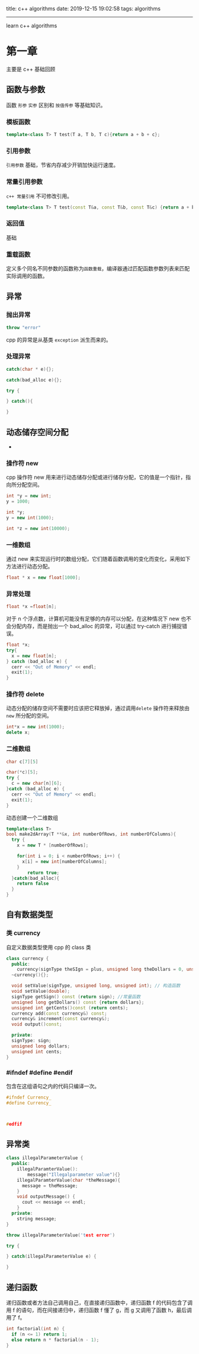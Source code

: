 title: c++ algorithms
date: 2019-12-15 19:02:58
tags: algorithms

---

learn c++ algorithms

<!-- more -->

# 第一章

主要是 c++ 基础回顾

## 函数与参数

函数 `形参` `实参` 区别和 `按值传参` 等基础知识。

### 模板函数

```cpp
template<class T> T test(T a, T b, T c){return a + b + c};
```

### 引用参数

`引用参数` 基础，节省内存减少开销加快运行速度。

### 常量引用参数

`c++ 常量引用` 不可修改引用。

```cpp
template<class T> T test(const T&a, const T&b, const T&c) {return a + b + c};
```

### 返回值

基础

### 重载函数

定义多个同名不同参数的函数称为`函数重载`，编译器通过匹配函数参数列表来匹配实际调用的函数。

## 异常

### 抛出异常

```cpp
throw "error"
```

cpp 的异常是从基类 `exception` 派生而来的。

### 处理异常

```cpp
catch(char * e){};

catch(bad_alloc e){};

try {

} catch(){

}
```

## 动态储存空间分配

-

### 操作符 new

cpp 操作符 new 用来进行动态储存分配或进行储存分配，它的值是一个指针，指向所分配空间。

```cpp
int *y = new int;
y = 1000;

int *y;
y = new int(1000);

int *z = new int(10000);
```

### 一维数组

通过 new 来实现运行时的数组分配，它们随着函数调用的变化而变化，采用如下方法进行动态分配。

```cpp
float * x = new float[1000];
```

### 异常处理

```cpp
float *x =float[n];
```

对于 n 个浮点数，计算机可能没有足够的内存可以分配，在这种情况下 new 也不会分配内存，而是抛出一个 bad_alloc 的异常，可以通过 try-catch 进行捕捉错误。

```cpp
float *x;
try{
  x = new float[n];
} catch (bad_alloc e) {
  cerr << "Out of Memory" << endl;
  exit(1);
}
```

### 操作符 delete

动态分配的储存空间不需要时应该把它释放掉，通过调用`delete` 操作符来释放由 `new` 所分配的空间。

```cpp
int*x = new int(1000);
delete x;
```

### 二维数组

```cpp
char c[7][5]
```

```cpp
char(*c)[5];
try {
  c = new char[n][6];
}catch (bad_alloc e) {
  cerr << "Out of Memory" << endl;
  exit(1);
}
```

动态创建一个二维数组

```cpp
template<class T>
bool make2dArray(T **&x, int numberOfRows, int numberOfColumns){
  try {
    x = new T * [numberOfRows];

    for(int i = 0; i < numberOfRows; i++) {
      x[i] = new int[numberOfColumns];
    }
		return true;
  }catch(bad_alloc){
    return false
  }
}
```

## 自有数据类型

### 类 currency

自定义数据类型使用 cpp 的 class 类

```cpp
class currency {
  public:
  	currency(signType theSIgn = plus, unsigned long theDollars = 0, unsigned int theCents = 0);
  ~currency(){};

  void setValue(signType, unsigned long, unsigned int); // 构造函数
  void setValue(double);
  signType getSign() const (return sign); //常量函数
  unsigned long getDollars() const {return dollars};
  unsigned int getCents()const (return cents);
  currency add(const currency&) const;
  currency& increment(const currency&);
  void output()const;

  private:
  signType: sign;
  unsigned long dollars;
  unsigned int cents;
}
```

### #ifndef #define #endif

包含在这组语句之内的代码只编译一次。

```cpp
#ifndef Currency_
#define Currency_



#edfif
```

## 异常类

```cpp
class illegalParameterValue {
  public:
  	illegalParamterValue():
  		message("Illegalparameter value"){}
  	illegalParamterValue(char *theMessage){
      message = theMessage;
    }
  	void outputMessage() {
      cout << message << endl;
    }
  private:
  	string message;
}
```

```cpp
throw illegalParameterValue('test error')
```

```cpp
try {

} catch(illegalParameterValue e) {

}
```

## 递归函数

递归函数或者方法自己调用自己，在直接递归函数中，递归函数 f 的代码包含了调用 f 的语句，而在间接递归中，递归函数 f 懂了 g，而 g 又调用了函数 h，最后调用了 f。

```cpp
int factorial(int n) {
  if (n <= 1) return 1;
  else return n * factorial(n - 1);
}
```
